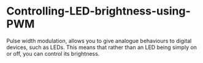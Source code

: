 # Controlling-LED-brightness-using-PWM
Pulse width modulation, allows you to give analogue behaviours to digital devices, such as LEDs. This means that rather than an LED being simply on or off, you can control its brightness.

